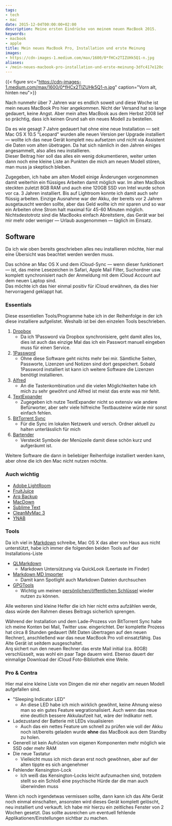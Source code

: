 ```yaml
---
tags:
- tech
- mac
date: 2015-12-04T00:00:00+02:00
description: Meine ersten Eindrücke von meinem neuen MacBook 2015.
keywords:
- macbook
- apple
title: Mein neues MacBook Pro, Installation und erste Meinung
images:
- https://cdn-images-1.medium.com/max/1600/0*fHCx2TIZUHk5Q1-n.jpg
aliases:
- /mein-neues-macbook-pro-installation-und-erste-meinung-3dfc417e120c
---
```


{{< figure src="https://cdn-images-1.medium.com/max/1600/0*fHCx2TIZUHk5Q1-n.jpg" caption="Vorn alt, hinten neu">}}

Nach nunmehr über 7 Jahren war es endlich soweit und diese Woche ist mein neues MacBook Pro hier angekommen. Nicht der Versand hat so lange gedauert, keine Angst. Aber mein altes MacBook aus dem Herbst 2008 lief so prächtig, dass ich keinen Grund sah ein neues Modell zu bestellen.

Da es wie gesagt 7 Jahre gedauert hat ohne eine neue Installation — seit Mac OS X 10.5 "Leopard" wurden alle neuen Version per Upgrade installiert — wollte ich das neue Gerät komplett neu aufsetzen und nicht via Assistent die Daten vom alten übetragen. Da hat sich nämlich in den Jahren einiges angesammelt, also alles neu installieren.  
Dieser Beitrag hier soll das alles ein wenig dokumentieren, weiter unten dann noch eine kleine Liste an Punkten die mich am neuen Modell stören, man muss ja skeptisch bleiben.

Zugegeben, ich habe am alten Modell einige Änderungen vorgenommen damit weiterhin ein flüssiges Arbeiten damit möglich war. Im alten MacBook steckten zuletzt 8GB RAM und auch eine 120GB SSD von Intel wurde schon vor ca. 3 Jahren installiert. Bis auf Lightroom konnte ich damit auch sehr flüssig arbeiten. Einzige Ausnahme war der Akku, der bereits vor 2 Jahren ausgetauscht werden sollte, aber das Geld wollte ich mir sparen und so war ein Arbeiten ohne Strom halt maximal für 45-60 Minuten möglich. Nichtsdestotrotz sind die MacBooks einfach Abreitstiere, das Gerät war bei mir mehr oder weniger — Urlaub ausgenommen — täglich im Einsatz.

## Software

Da ich wie oben bereits geschrieben alles neu installieren möchte, hier mal eine Übersicht was  beachtet werden werden muss.

Das schöne an Mac OS X und dem iCloud-Sync — wenn dieser funktionert — ist, das meine Lesezeichen in Safari, Apple Mail Filter, Suchordner usw. komplett synchronisiert nach der Anmeldung mit dem iCloud Account auf dem neuen Laptop sind.  
Das möchte ich das hier einmal positiv für iCloud erwähnen, da dies hier hervorragend geklappt hat.

### Essentials

Diese essentiellen Tools/Programme habe ich in der Reihenfolge in der ich diese installiere aufgelistet. Weshalb ist bei den einzelen Tools beschrieben.

1. [Dropbox](https://www.dropbox.com/)
	- Da ich 1Password via Dropbox synchronisiere, geht damit alles los, dies ist auch das einzige Mal das ich ein Passwort manuell eingeben muss für einen Service.
2. [1Password](https://agilebits.com/onepassword)
	- Ohne diese Software geht nichts mehr bei mir. Sämtliche Seiten, Passworte, Lizenzen und Notizen sind dort gespeichert. Sobald 1Password installiert ist kann ich weitere Software die Lizenzen benötigt installieren.
3. [Alfred](https://www.alfredapp.com/)
	- An die Tastenkombination und die vielen Möglichkeiten habe ich mich zu sehr gewöhnt und Alfred ist meist das erste was mir fehlt.
4. [TextExpander](https://smilesoftware.com/textexpander)
	- Zugegeben ich nutze TextExpander nicht so extensiv wie andere Befürworter, aber sehr viele hilfreiche Textbausteine würde mir sonst einfach fehlen.
5. [BitTorrent Sync](https://getsync.com/)
	- Für die Sync im lokalen Netzwerk und versch. Ordner aktuell zu halten unterlässlich für mich
6. [Bartender](https://www.macbartender.com/)
	- Versteckt Symbole der Menüzeile damit diese schön kurz und aufgeräumt ist.

Weitere Software die dann in beliebiger Reihenfolge installiert werden kann, aber ohne die ich den Mac nicht nutzen möchte.

### Auch wichtig

- [Adobe LightRoom](http://www.adobe.com/products/photoshop-lightroom.html)
- [FruitJuice](https://itunes.apple.com/de/app/fruitjuice/id671736912?mt=12&uo=4&at=11lKjS&ct=searchlink)
- [Arq Backup](http://www.haystacksoftware.com/arq)
- [MacDown](http://macdown.uranusjr.com/)
- [Sublime Text](http://www.sublimetext.com/)
- [CleanMyMac 3](http://macpaw.com/cleanmymac)
- [YNAB](http://ynab.refr.cc/6R739JM)

### Tools

Da ich viel in [Markdown](https://daringfireball.net/projects/markdown/) schreibe, Mac OS X das aber von Haus aus nicht unterstützt, habe ich immer die folgenden beiden Tools auf der Installations-Liste

- [QLMarkdown](https://github.com/toland/qlmarkdown)
	- Markdown Untersützung via QuickLook (Leertaste im Finder)
- [Markdown MD Importer](http://brettterpstra.com/2011/10/18/fixing-spotlight-indexing-of-markdown-content/)
	- Damit kann Spotlight auch Markdown Dateien durchsuchen
- [GPGTools](https://gpgtools.org/)
	- Wichtig um meinen [persönlichen/öffentlichen Schlüssel](/pgp) wieder nutzen zu können.

Alle weiteren sind kleine Helfer die ich hier nicht extra aufzählen werde, dass würde den Rahmen dieses Beitrags sicherlich sprengen.

Während der Installation und dem Lade-Prozess von BitTorrent Sync habe ich meine Konten bei Mail, Twitter usw. eingerichtet. Der komplette Prozess hat circa 8 Stunden gedauert (Mit Daten übertragen auf den neuen Rechner), anschließend war das neue MacBook Pro voll einsatzfähig. Das Alte Gerät ist seitdem ausgeschaltet.  
Arq sichert nun den neuen Rechner das erste Mail initial (ca. 80GB) verschlüsselt, was wohl ein paar Tage dauern wird.
Ebenso dauert der einmalige Download der iCloud Foto-Bibliothek eine Weile.

### Pro & Contra

Hier mal eine kleine Liste von Dingen die mir eher negativ am neuen Modell aufgefallen sind.

- "Sleeping Indicator LED"
	- An diese LED habe ich mich wirklich gewöhnt, keine Ahnung wieso man so ein gutes Feature wegrationalisiert. Auch wenn das neue eine deutlich bessere Akkulaufzeit hat, wäre der Indikator nett.
- Ladezustand der Batterie mit LEDs visualisieren
	- Auch das ein nettes Feature um schnell zu prüfen wie voll der Akku noch ist/bereits geladen wurde **ohne** das MacBook aus dem Standby zu holen.
- Generell ist kein Aufrüsten von eigenen Komponenten mehr möglich wie SSD oder mehr RAM
- Die neue Tastatur
	- Vielleicht muss ich mich daran erst noch gewöhnen, aber auf der alten tippte es sich angenehmer
- Fehlender Kensington-Lock
	- Ich weiß das Kensington-Locks leicht aufzumachen sind, trotzdem stellt so ein Schloß eine psychische Hürde dar die man auch überwinden muss

Wenn ich noch irgendetwas vermissen sollte, dann kann ich das Alte Gerät noch einmal einschalten, ansonsten wird dieses Gerät komplett gelöscht, neu installiert und verkauft. Ich habe mir hierzu ein zeitliches Fenster von 2 Wochen gesetzt. Das sollte ausreichen um eventuell fehlende Applikationen/Einstellungen sichtbar zu machen.
